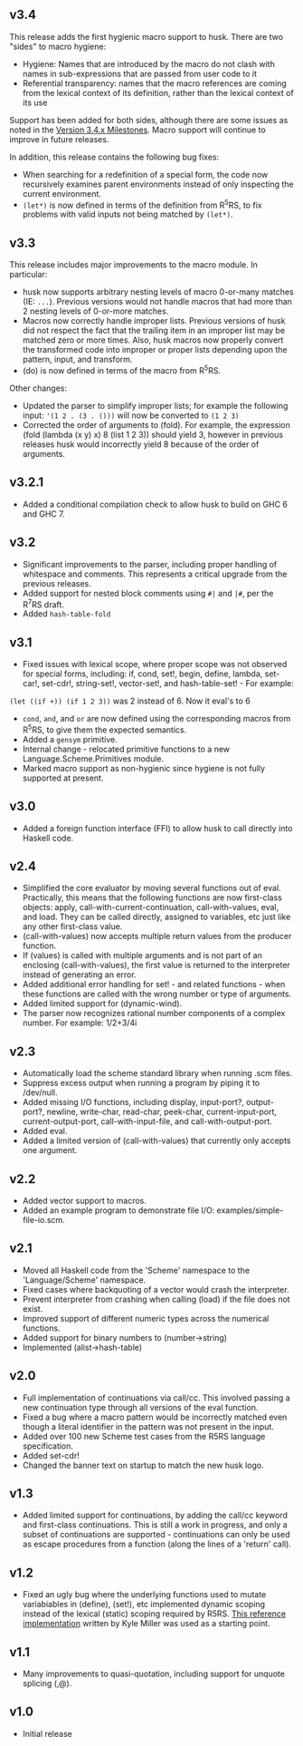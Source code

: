 v3.4
----
This release adds the first hygienic macro support to husk. There are two "sides" to macro hygiene:

- Hygiene: Names that are introduced by the macro do not clash with names in sub-expressions that are passed from user code to it
- Referential transparency: names that the macro references are coming from the lexical context of its definition, rather than the lexical context of its use

Support has been added for both sides, although there are some issues as noted in the [Version 3.4.x Milestones](https://github.com/justinethier/husk-scheme/issues?milestone=9&state=open). Macro support will continue to improve in future releases.

In addition, this release contains the following bug fixes:

- When searching for a redefinition of a special form, the code now
recursively examines parent environments instead of only inspecting the
current environment.
- `(let*)` is now defined in terms of the definition from R<sup>5</sup>RS, to
fix problems with valid inputs not being matched by `(let*)`.

v3.3
----
This release includes major improvements to the macro module.
In particular:

- husk now supports arbitrary nesting levels of macro 0-or-many matches (IE: `...`). Previous versions would not handle macros that had more than 2 nesting levels of 0-or-more matches.
- Macros now correctly handle improper lists. Previous versions of husk did not respect the fact that the trailing item in an improper list may be matched zero or more times. Also, husk macros now properly convert the transformed code into improper or proper lists depending upon the pattern, input, and transform.
- (do) is now defined in terms of the macro from R<sup>5</sup>RS.

Other changes:

- Updated the parser to simplify improper lists; for example the following input: `'(1 2 . (3 . ()))` will now be converted to `(1 2 3)`
- Corrected the order of arguments to (fold). For example, the expression (fold (lambda (x y) x) 8 (list 1 2 3)) should yield 3, however in previous releases husk would incorrectly yield 8 because of the order of arguments.

v3.2.1
------
- Added a conditional compilation check to allow husk to build on GHC 6 and GHC 7.

v3.2
----
- Significant improvements to the parser, including proper handling of whitespace and comments. This represents a critical upgrade from the previous releases.
- Added support for nested block comments using `#|` and `|#`, per the R<sup>7</sup>RS draft.
- Added `hash-table-fold`

v3.1
----
- Fixed issues with lexical scope, where proper scope was not observed for
special forms, including: if, cond, set!, begin, define, lambda, set-car!,
set-cdr!, string-set!, vector-set!, and hash-table-set! - For example: 

`(let ((if +)) (if 1 2 3))` was 2 instead of 6. Now it eval's to 6

- `cond`, `and`, and `or` are now defined using the corresponding macros from R<sup>5</sup>RS,
  to give them the expected semantics.
- Added a `gensym` primitive.
- Internal change - relocated primitive functions to a new Language.Scheme.Primitives module.
- Marked macro support as non-hygienic since hygiene is not fully supported at present.

v3.0
----
- Added a foreign function interface (FFI) to allow husk to call directly into Haskell code.

v2.4
----
- Simplified the core evaluator by moving several functions out of eval.
Practically, this means that the following functions are now first-class objects:
apply, call-with-current-continuation, call-with-values, eval, and load. 
They can be called directly, assigned to variables, etc just like any
other first-class value. 
- (call-with-values) now accepts multiple return values from the producer function.
- If (values) is called with multiple arguments and is not part of an
enclosing (call-with-values), the first value is returned to the interpreter
instead of generating an error.
- Added additional error handling for set! - and related functions - when these
functions are called with the wrong number or type of arguments.
- Added limited support for (dynamic-wind).
- The parser now recognizes rational number components of a complex number.
For example: 1/2+3/4i

v2.3
----
- Automatically load the scheme standard library when running .scm files.
- Suppress excess output when running a program by piping it to /dev/null.
- Added missing I/O functions, including display, input-port?, output-port?,
newline, write-char, read-char, peek-char, current-input-port,
current-output-port, call-with-input-file, and call-with-output-port.
- Added eval.
- Added a limited version of (call-with-values) that currently only accepts
one argument.

v2.2
----
- Added vector support to macros.
- Added an example program to demonstrate file I/O: examples/simple-file-io.scm.

v2.1
----
- Moved all Haskell code from the 'Scheme' namespace to the 'Language/Scheme'
namespace.
- Fixed cases where backquoting of a vector would crash the interpreter.
- Prevent interpreter from crashing when calling (load) if the file does not
exist.
- Improved support of different numeric types across the numerical functions.
- Added support for binary numbers to (number->string)
- Implemented (alist->hash-table)

v2.0
----
- Full implementation of continuations via call/cc. This involved passing a new continuation type through all versions of the eval function.
- Fixed a bug where a macro pattern would be incorrectly matched even though a literal identifier in the pattern was not present in the input.
- Added over 100 new Scheme test cases from the R5RS language specification.
- Added set-cdr!
- Changed the banner text on startup to match the new husk logo.

v1.3
----
- Added limited support for continuations, by adding the call/cc keyword and first-class continuations. This is still a work in progress, and only a subset of continuations are supported - continuations can only be used as escape procedures from a function (along the lines of a 'return' call).

v1.2
----
- Fixed an ugly bug where the underlying functions used to mutate variabiables in (define), (set!), etc implemented dynamic scoping instead of the lexical (static) scoping required by R5RS. [This reference implementation](http://web.mit.edu/kmill/Public/lilscheme.hs) written by Kyle Miller was used as a starting point.

v1.1
----
- Many improvements to quasi-quotation, including support for unquote splicing (,@).

v1.0
----
- Initial release
